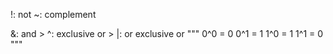 !: not 
~: complement 

&: and > ^: exclusive or  > |: or 
exclusive or
"""
0^0 = 0
0^1 = 1
1^0 = 1
1^1 = 0
"""
